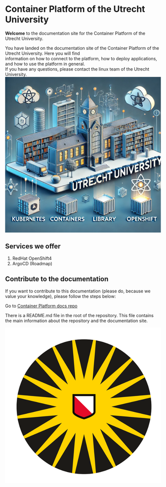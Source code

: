 # Container Platform of the Utrecht University

**Welcome** to the documentation site for the Container Platform of the Utrecht University.

You have landed on the documentation site of the Container Platform of the Utrecht University. Here you will find   
information on how to connect to the platform, how to deploy applications, and how to use the platform in general.  
If you have any questions, please contact the linux team of the Utrecht University.
![openshift_landingspage.webp](images/openshift_landingspage.webp)

## Services we offer

1. RedHat OpenShift4
2. ArgoCD (Roadmap)

## Contribute to the documentation
If you want to contribute to this documentation (please do, because we value your knowledge), please follow the steps below:

Go to [Container Platform docs repo](https://github.com/UtrechtUniversity/containerplatform-docs/)

There is a README.md file in the root of the repository. This file contains the main information about the repository and the documentation site.

![cm_hs_avatar_corporate.png](images/cm_hs_avatar_corporate.png)
